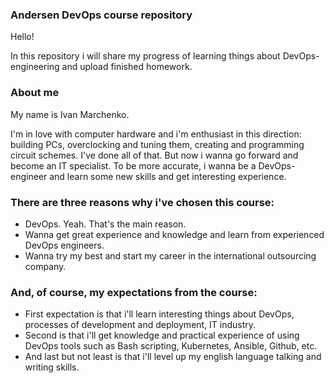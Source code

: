 ### Andersen DevOps course repository

Hello!
<p>In this repository i will share my progress of learning 
  things about DevOps-engineering and upload finished homework. </p>

### About me
<p>My name is Ivan Marchenko.</p>
<p>I'm in love with computer hardware and i'm enthusiast in 
  this direction: building PCs, overclocking and tuning them, 
  creating and programming circuit schemes. I've done all of that. But now i wanna
  go forward and become an IT specialist. To be more accurate,
  i wanna be a DevOps-engineer and learn some new skills and get
  interesting experience. </p> 
 
### There are three reasons why i've chosen this course:

* DevOps. Yeah. That's the main reason.
* Wanna get great experience and knowledge and learn from experienced DevOps engineers. 
* Wanna try my best and start my career in the international outsourcing company.

### And, of course, my expectations from the course:
  
* First expectation is that i'll learn interesting things about DevOps, processes of development and deployment, IT industry. 
* Second is that i'll get knowledge and practical experience of using DevOps tools such as Bash scripting, Kubernetes, Ansible, Github, etc. 
* And last but not least is that i'll level up my english language talking and writing skills.  

